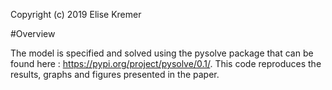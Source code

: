 Copyright (c) 2019 Elise Kremer

#Overview

The model is specified and solved using the pysolve package that can be found here : https://pypi.org/project/pysolve/0.1/.
This code reproduces the results, graphs and figures presented in the paper.
